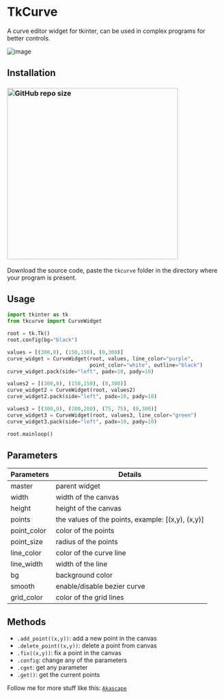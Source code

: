 # TkCurve
A curve editor widget for tkinter, can be used in complex programs for better controls.

![image](https://github.com/Akascape/TkCurve/assets/89206401/b4cd7314-b899-4244-b4ee-1ff25355ba7c)

## Installation
### [<img alt="GitHub repo size" src="https://img.shields.io/github/repo-size/Akascape/TkCurve?&color=white&label=Download%20Source%20Code&logo=Python&logoColor=yellow&style=for-the-badge"  width="400">](https://github.com/Akascape/TkCurve/archive/refs/heads/main.zip)

Download the source code, paste the `tkcurve` folder in the directory where your program is present.

## Usage
```python
import tkinter as tk
from tkcurve import CurveWidget

root = tk.Tk()
root.config(bg="black")

values = [(300,0), (150,150), (0,300)]
curve_widget = CurveWidget(root, values, line_color="purple",
                           point_color="white", outline="black")
curve_widget.pack(side="left", padx=10, pady=10)

values2 = [(300,0), (150,150), (0,300)]
curve_widget2 = CurveWidget(root, values2)
curve_widget2.pack(side="left", padx=10, pady=10)

values3 = [(300,0), (200,200), (75, 75), (0,300)]
curve_widget3 = CurveWidget(root, values3, line_color="green")
curve_widget3.pack(side="left", padx=10, pady=10)

root.mainloop()
```

## Parameters
| Parameters | Details |
|--------|----------|
| master	| parent widget |
| width | width of the canvas |
| height | height of the canvas |
| points | the values of the points, example: [(x,y), (x,y)] |
| point_color | color of the points |
| point_size | radius of the points |
| line_color | color of the curve line |
| line_width | width of the line |
| bg | background color |
| smooth | enable/disable bezier curve |
| grid_color | color of the grid lines |

## Methods
- `.add_point((x,y))`: add a new point in the canvas
- `.delete_point((x,y))`: delete a point from canvas
- `.fix((x,y))`: fix a point in the canvas
- `.config`: change any of the parameters
- `.cget`: get any parameter
- `.get()`: get the current points
  
Follow me for more stuff like this: [`Akascape`](https://github.com/Akascape/)
